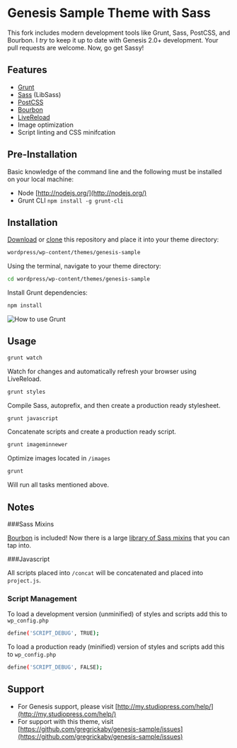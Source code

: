 Genesis Sample Theme with Sass
===

This fork includes modern development tools like Grunt, Sass, PostCSS, and Bourbon. I *try* to keep it up to date with Genesis 2.0+ development. Your pull requests are welcome. Now, go get Sassy!

## Features
* [Grunt](https://github.com/gruntjs/grunt)
* [Sass](https://github.com/sass/node-sass) (LibSass)
* [PostCSS](https://github.com/postcss/postcss)
* [Bourbon](http://bourbon.io/)
* [LiveReload](https://github.com/livereload/LiveReload)
* Image optimization
* Script linting and CSS minifcation

## Pre-Installation

Basic knowledge of the command line and the following must be installed on your local machine:

* Node [http://nodejs.org/](http://nodejs.org/)
* Grunt CLI `npm install -g grunt-cli`

## Installation

[Download](https://github.com/gregrickaby/genesis-sample/archive/master.zip) or [clone](https://github.com/gregrickaby/genesis-sample.git) this repository and place it into your theme directory:

```bash
wordpress/wp-content/themes/genesis-sample
```

Using the terminal, navigate to your theme directory:

```bash
cd wordpress/wp-content/themes/genesis-sample
```

Install Grunt dependencies:

```bash
npm install
```

![How to use Grunt](https://dl.dropbox.com/s/hic5rpb6b5kv4i2/genesis-sample-theme-setup.gif?dl=0)

## Usage

```bash
grunt watch
```

Watch for changes and automatically refresh your browser using LiveReload.

```bash
grunt styles
```
Compile Sass, autoprefix, and then create a production ready stylesheet.

```bash
grunt javascript
```

Concatenate scripts and create a production ready script.

```bash
grunt imageminnewer
```

Optimize images located in `/images`

```bash
grunt
```

Will run all tasks mentioned above.

## Notes

###Sass Mixins

[Bourbon](http://bourbon.io/) is included! Now there is a large [library of Sass mixins](http://bourbon.io/docs/) that you can tap into.

###Javascript

All scripts placed into `/concat` will be concatenated and placed into `project.js`.

### Script Management

To load a development version (unminified) of styles and scripts add this to `wp_config.php`

```bash
define('SCRIPT_DEBUG', TRUE);
```

To load a production ready (minified) version of styles and scripts add this to `wp_config.php`

```bash
define('SCRIPT_DEBUG', FALSE);
```

## Support

* For Genesis support, please visit [http://my.studiopress.com/help/](http://my.studiopress.com/help/)
* For support with this theme, visit [https://github.com/gregrickaby/genesis-sample/issues](https://github.com/gregrickaby/genesis-sample/issues)
